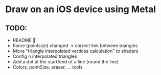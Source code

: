 # Draw on an iOS device using Metal

## TODO:
- README 😬
- Force (pointsize) changed -> correct link between triangles
- Move "triangle interpolated vertices calculation" to shaders
- Config n interpolated triangles
- Add a dot at the start/end of a line (round the line)
- Colors, pointSize, eraser, ... tools
